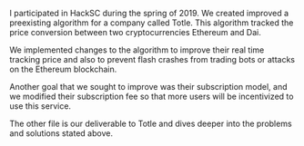 I participated in HackSC during the spring of 2019. We created improved a preexisting algorithm for a company called Totle. This algorithm tracked the price conversion between two cryptocurrencies Ethereum and Dai.

We implemented changes to the algorithm to improve their real time tracking price and also to prevent flash crashes from trading bots or attacks on the Ethereum blockchain. 

Another goal that we sought to improve was their subscription model, and we modified their subscription fee so that more users will be incentivized to use this service.

The other file is our deliverable to Totle and dives deeper into the problems and solutions stated above.
